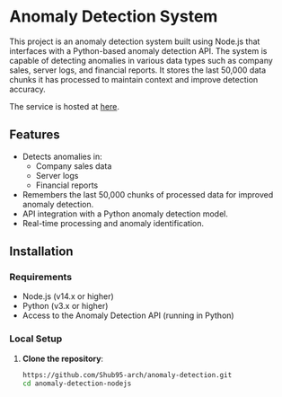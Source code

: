 # Anomaly Detection System

This project is an anomaly detection system built using Node.js that interfaces with a Python-based anomaly detection API. The system is capable of detecting anomalies in various data types such as company sales, server logs, and financial reports. It stores the last 50,000 data chunks it has processed to maintain context and improve detection accuracy.

The service is hosted at [here](https://anomaly.securenet.fun).

## Features

- Detects anomalies in:
  - Company sales data
  - Server logs
  - Financial reports
- Remembers the last 50,000 chunks of processed data for improved anomaly detection.
- API integration with a Python anomaly detection model.
- Real-time processing and anomaly identification.

## Installation

### Requirements

- Node.js (v14.x or higher)
- Python (v3.x or higher)
- Access to the Anomaly Detection API (running in Python)

### Local Setup

1. **Clone the repository**:

   ```bash
   https://github.com/Shub95-arch/anomaly-detection.git
   cd anomaly-detection-nodejs
